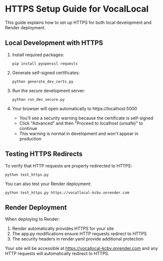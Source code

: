 # HTTPS Setup Guide for VocalLocal

This guide explains how to set up HTTPS for both local development and Render deployment.

## Local Development with HTTPS

1. Install required packages:
   ```
   pip install pyopenssl requests
   ```

2. Generate self-signed certificates:
   ```
   python generate_dev_certs.py
   ```

3. Run the secure development server:
   ```
   python run_dev_secure.py
   ```

4. Your browser will open automatically to https://localhost:5000
   - You'll see a security warning because the certificate is self-signed
   - Click "Advanced" and then "Proceed to localhost (unsafe)" to continue
   - This warning is normal in development and won't appear in production

## Testing HTTPS Redirects

To verify that HTTP requests are properly redirected to HTTPS:

```
python test_https.py
```

You can also test your Render deployment:

```
python test_https.py https://vocallocal-kcbv.onrender.com
```

## Render Deployment

When deploying to Render:

1. Render automatically provides HTTPS for your site
2. The app.py modifications ensure HTTP requests redirect to HTTPS
3. The security headers in render.yaml provide additional protection

Your site will be accessible at https://vocallocal-kcbv.onrender.com and any HTTP requests will automatically redirect to HTTPS.